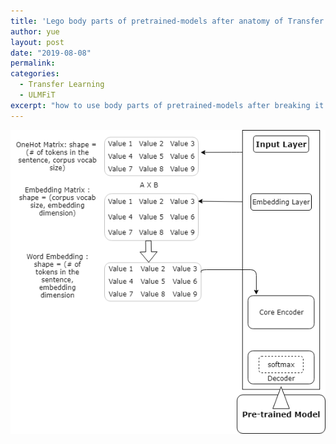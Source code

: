 ```yaml
---
title: 'Lego body parts of pretrained-models after anatomy of Transfer Learning '
author: yue
layout: post
date: "2019-08-08"
permalink:
categories:
  - Transfer Learning
  - ULMFiT
excerpt: "how to use body parts of pretrained-models after breaking it down and fine-tuning"
---
```


![Architecture of the Pretrained Model](/images/architecture_pretrained_model.png)
